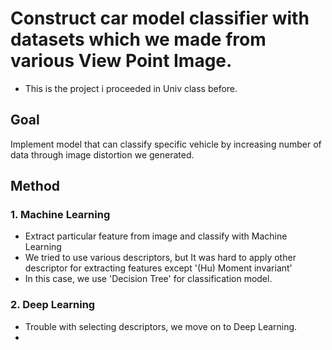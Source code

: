 # Construct car model classifier with datasets which we made from various View Point Image.
- This is the project i proceeded in Univ class before.

## Goal
Implement model that can classify specific vehicle by increasing number of data through image distortion we generated.

## Method<br>
### 1. Machine Learning
- Extract particular feature from image and classify with Machine Learning
- We tried to use various descriptors, but It was hard to apply other descriptor for extracting features except '(Hu) Moment invariant' 
- In this case, we use 'Decision Tree' for classification model.

### 2. Deep Learning
- Trouble with selecting descriptors, we move on to Deep Learning.
- 
